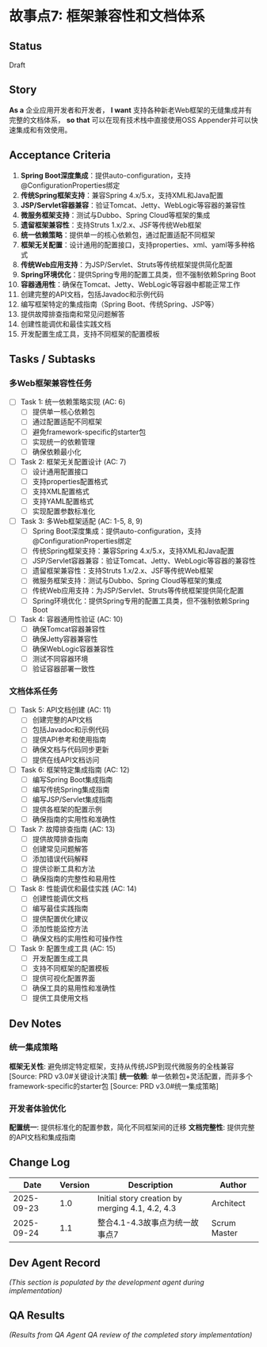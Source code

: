 # 故事点7: 框架兼容性和文档体系

## Status
Draft

## Story
**As a** 企业应用开发者和开发者，
**I want** 支持各种新老Web框架的无缝集成并有完整的文档体系，
**so that** 可以在现有技术栈中直接使用OSS Appender并可以快速集成和有效使用。

## Acceptance Criteria
1. **Spring Boot深度集成**：提供auto-configuration，支持@ConfigurationProperties绑定
2. **传统Spring框架支持**：兼容Spring 4.x/5.x，支持XML和Java配置
3. **JSP/Servlet容器兼容**：验证Tomcat、Jetty、WebLogic等容器的兼容性
4. **微服务框架支持**：测试与Dubbo、Spring Cloud等框架的集成
5. **遗留框架兼容性**：支持Struts 1.x/2.x、JSF等传统Web框架
6. **统一依赖策略**：提供单一的核心依赖包，通过配置适配不同框架
7. **框架无关配置**：设计通用的配置接口，支持properties、xml、yaml等多种格式
8. **传统Web应用支持**：为JSP/Servlet、Struts等传统框架提供简化配置
9. **Spring环境优化**：提供Spring专用的配置工具类，但不强制依赖Spring Boot
10. **容器通用性**：确保在Tomcat、Jetty、WebLogic等容器中都能正常工作
11. 创建完整的API文档，包括Javadoc和示例代码
12. 编写框架特定的集成指南（Spring Boot、传统Spring、JSP等）
13. 提供故障排查指南和常见问题解答
14. 创建性能调优和最佳实践文档
15. 开发配置生成工具，支持不同框架的配置模板

## Tasks / Subtasks

### 多Web框架兼容性任务
- [ ] Task 1: 统一依赖策略实现 (AC: 6)
  - [ ] 提供单一核心依赖包
  - [ ] 通过配置适配不同框架
  - [ ] 避免framework-specific的starter包
  - [ ] 实现统一的依赖管理
  - [ ] 确保依赖最小化

- [ ] Task 2: 框架无关配置设计 (AC: 7)
  - [ ] 设计通用配置接口
  - [ ] 支持properties配置格式
  - [ ] 支持XML配置格式
  - [ ] 支持YAML配置格式
  - [ ] 实现配置参数标准化

- [ ] Task 3: 多Web框架适配 (AC: 1-5, 8, 9)
  - [ ] Spring Boot深度集成：提供auto-configuration，支持@ConfigurationProperties绑定
  - [ ] 传统Spring框架支持：兼容Spring 4.x/5.x，支持XML和Java配置
  - [ ] JSP/Servlet容器兼容：验证Tomcat、Jetty、WebLogic等容器的兼容性
  - [ ] 遗留框架兼容性：支持Struts 1.x/2.x、JSF等传统Web框架
  - [ ] 微服务框架支持：测试与Dubbo、Spring Cloud等框架的集成
  - [ ] 传统Web应用支持：为JSP/Servlet、Struts等传统框架提供简化配置
  - [ ] Spring环境优化：提供Spring专用的配置工具类，但不强制依赖Spring Boot

- [ ] Task 4: 容器通用性验证 (AC: 10)
  - [ ] 确保Tomcat容器兼容性
  - [ ] 确保Jetty容器兼容性
  - [ ] 确保WebLogic容器兼容性
  - [ ] 测试不同容器环境
  - [ ] 验证容器部署一致性

### 文档体系任务
- [ ] Task 5: API文档创建 (AC: 11)
  - [ ] 创建完整的API文档
  - [ ] 包括Javadoc和示例代码
  - [ ] 提供API参考和使用指南
  - [ ] 确保文档与代码同步更新
  - [ ] 提供在线API文档访问

- [ ] Task 6: 框架特定集成指南 (AC: 12)
  - [ ] 编写Spring Boot集成指南
  - [ ] 编写传统Spring集成指南
  - [ ] 编写JSP/Servlet集成指南
  - [ ] 提供各框架的配置示例
  - [ ] 确保指南的实用性和准确性

- [ ] Task 7: 故障排查指南 (AC: 13)
  - [ ] 提供故障排查指南
  - [ ] 创建常见问题解答
  - [ ] 添加错误代码解释
  - [ ] 提供诊断工具和方法
  - [ ] 确保指南的完整性和易用性

- [ ] Task 8: 性能调优和最佳实践 (AC: 14)
  - [ ] 创建性能调优文档
  - [ ] 编写最佳实践指南
  - [ ] 提供配置优化建议
  - [ ] 添加性能监控方法
  - [ ] 确保文档的实用性和可操作性

- [ ] Task 9: 配置生成工具 (AC: 15)
  - [ ] 开发配置生成工具
  - [ ] 支持不同框架的配置模板
  - [ ] 提供可视化配置界面
  - [ ] 确保工具的易用性和准确性
  - [ ] 提供工具使用文档

## Dev Notes

### 统一集成策略
**框架无关性**: 避免绑定特定框架，支持从传统JSP到现代微服务的全栈兼容 [Source: PRD v3.0#关键设计决策]
**统一依赖**: 单一依赖包+灵活配置，而非多个framework-specific的starter包 [Source: PRD v3.0#统一集成策略]

### 开发者体验优化
**配置统一**: 提供标准化的配置参数，简化不同框架间的迁移
**文档完整性**: 提供完整的API文档和集成指南

## Change Log
| Date | Version | Description | Author |
|------|---------|-------------|--------|
| 2025-09-23 | 1.0 | Initial story creation by merging 4.1, 4.2, 4.3 | Architect |
| 2025-09-24 | 1.1 | 整合4.1-4.3故事点为统一故事点7 | Scrum Master |

## Dev Agent Record
_(This section is populated by the development agent during implementation)_

## QA Results
_(Results from QA Agent QA review of the completed story implementation)_